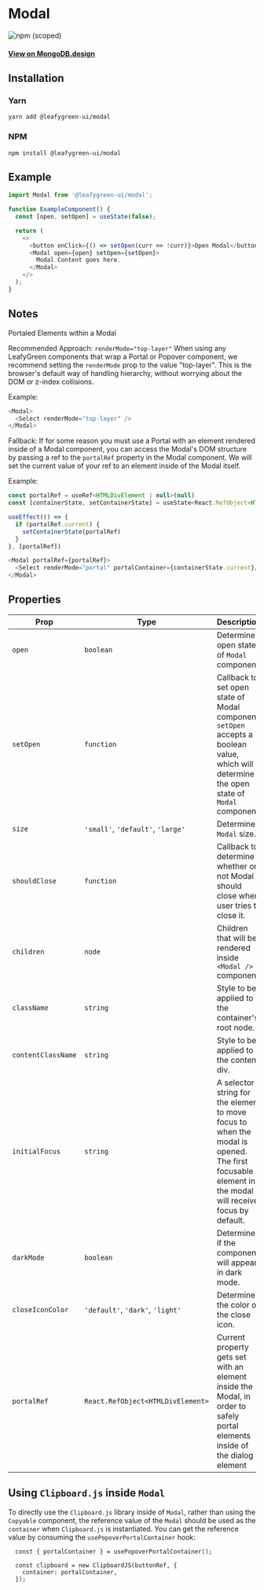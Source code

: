 # Modal

![npm (scoped)](https://img.shields.io/npm/v/@leafygreen-ui/modal.svg)

#### [View on MongoDB.design](https://www.mongodb.design/component/modal/example/)

## Installation

### Yarn

```shell
yarn add @leafygreen-ui/modal
```

### NPM

```shell
npm install @leafygreen-ui/modal
```

## Example

```js
import Modal from '@leafygreen-ui/modal';

function ExampleComponent() {
  const [open, setOpen] = useState(false);

  return (
    <>
      <button onClick={() => setOpen(curr => !curr)}>Open Modal</button>
      <Modal open={open} setOpen={setOpen}>
        Modal Content goes here.
      </Modal>
    </>
  );
}
```

## Notes

Portaled Elements within a Modal

Recommended Approach: `renderMode="top-layer"`
When using any LeafyGreen components that wrap a Portal or Popover component, we recommend setting the `renderMode` prop to the value "top-layer". This is the browser's default way of handling hierarchy, without worrying about the DOM or z-index collisions.

Example:

```js
<Modal>
  <Select renderMode="top-layer" />
</Modal>
```

Fallback:
If for some reason you must use a Portal with an element rendered inside of a Modal component, you can access the Modal's DOM structure by passing a ref to the `portalRef` property in the Modal component. We will set the current value of your ref to an element inside of the Modal itself.

Example:

```js
const portalRef = useRef<HTMLDivElement | null>(null)
const [containerState, setContainerState] = useState<React.RefObject<HTMLDivElement>>(null)

useEffect(() => {
  if (portalRef.current) {
    setContainerState(portalRef)
  }
}, [portalRef])

<Modal portalRef={portalRef}>
  <Select renderMode="portal" portalContainer={containerState.current}/>
</Modal>
```

## Properties

| Prop               | Type                              | Description                                                                                                                                          | Default      |
| ------------------ | --------------------------------- | ---------------------------------------------------------------------------------------------------------------------------------------------------- | ------------ |
| `open`             | `boolean`                         | Determines open state of `Modal` component                                                                                                           | `false`      |
| `setOpen`          | `function`                        | Callback to set open state of Modal component. `setOpen` accepts a boolean value, which will determine the open state of `Modal` component.          | `() => {}`   |
| `size`             | `'small'`, `'default'`, `'large'` | Determines `Modal` size.                                                                                                                             | `'default'`  |
| `shouldClose`      | `function`                        | Callback to determine whether or not Modal should close when user tries to close it.                                                                 | `() => true` |
| `children`         | `node`                            | Children that will be rendered inside `<Modal />` component.                                                                                         |              |
| `className`        | `string`                          | Style to be applied to the container's root node.                                                                                                    |              |
| `contentClassName` | `string`                          | Style to be applied to the content div.                                                                                                              |              |
| `initialFocus`     | `string`                          | A selector string for the element to move focus to when the modal is opened. The first focusable element in the modal will receive focus by default. |              |
| `darkMode`         | `boolean`                         | Determines if the component will appear in dark mode.                                                                                                | `false`      |
| `closeIconColor`   | `'default'`, `'dark'`, `'light'`  | Determines the color of the close icon.                                                                                                              | `default`    |
| `portalRef`        | `React.RefObject<HTMLDivElement>` | Current property gets set with an element inside the Modal, in order to safely portal elements inside of the dialog element                          |              |

## Using `Clipboard.js` inside `Modal`

To directly use the `Clipboard.js` library inside of `Modal`, rather than using the `Copyable` component, the reference value of the `Modal` should be used as the `container` when `Clipboard.js` is instantiated. You can get the reference value by consuming the `usePopoverPortalContainer` hook:

```
  const { portalContainer } = usePopoverPortalContainer();

  const clipboard = new ClipboardJS(buttonRef, {
    container: portalContainer,
  });
```
